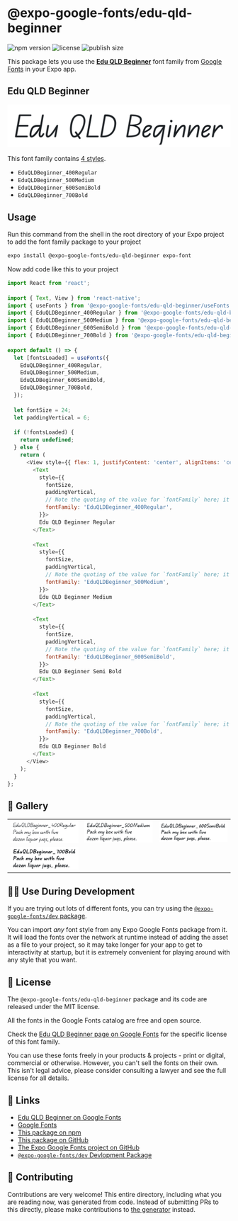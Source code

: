 # @expo-google-fonts/edu-qld-beginner

![npm version](https://flat.badgen.net/npm/v/@expo-google-fonts/edu-qld-beginner)
![license](https://flat.badgen.net/github/license/expo/google-fonts)
![publish size](https://flat.badgen.net/packagephobia/install/@expo-google-fonts/edu-qld-beginner)

This package lets you use the [**Edu QLD Beginner**](https://fonts.google.com/specimen/Edu+QLD+Beginner) font family from [Google Fonts](https://fonts.google.com/) in your Expo app.

## Edu QLD Beginner

![Edu QLD Beginner](./font-family.png)

This font family contains [4 styles](#-gallery).

- `EduQLDBeginner_400Regular`
- `EduQLDBeginner_500Medium`
- `EduQLDBeginner_600SemiBold`
- `EduQLDBeginner_700Bold`

## Usage

Run this command from the shell in the root directory of your Expo project to add the font family package to your project
```sh
expo install @expo-google-fonts/edu-qld-beginner expo-font
```

Now add code like this to your project
```js
import React from 'react';

import { Text, View } from 'react-native';
import { useFonts } from '@expo-google-fonts/edu-qld-beginner/useFonts';
import { EduQLDBeginner_400Regular } from '@expo-google-fonts/edu-qld-beginner/400Regular';
import { EduQLDBeginner_500Medium } from '@expo-google-fonts/edu-qld-beginner/500Medium';
import { EduQLDBeginner_600SemiBold } from '@expo-google-fonts/edu-qld-beginner/600SemiBold';
import { EduQLDBeginner_700Bold } from '@expo-google-fonts/edu-qld-beginner/700Bold';

export default () => {
  let [fontsLoaded] = useFonts({
    EduQLDBeginner_400Regular,
    EduQLDBeginner_500Medium,
    EduQLDBeginner_600SemiBold,
    EduQLDBeginner_700Bold,
  });

  let fontSize = 24;
  let paddingVertical = 6;

  if (!fontsLoaded) {
    return undefined;
  } else {
    return (
      <View style={{ flex: 1, justifyContent: 'center', alignItems: 'center' }}>
        <Text
          style={{
            fontSize,
            paddingVertical,
            // Note the quoting of the value for `fontFamily` here; it expects a string!
            fontFamily: 'EduQLDBeginner_400Regular',
          }}>
          Edu QLD Beginner Regular
        </Text>

        <Text
          style={{
            fontSize,
            paddingVertical,
            // Note the quoting of the value for `fontFamily` here; it expects a string!
            fontFamily: 'EduQLDBeginner_500Medium',
          }}>
          Edu QLD Beginner Medium
        </Text>

        <Text
          style={{
            fontSize,
            paddingVertical,
            // Note the quoting of the value for `fontFamily` here; it expects a string!
            fontFamily: 'EduQLDBeginner_600SemiBold',
          }}>
          Edu QLD Beginner Semi Bold
        </Text>

        <Text
          style={{
            fontSize,
            paddingVertical,
            // Note the quoting of the value for `fontFamily` here; it expects a string!
            fontFamily: 'EduQLDBeginner_700Bold',
          }}>
          Edu QLD Beginner Bold
        </Text>
      </View>
    );
  }
};

```

## 🔡 Gallery


||||
|-|-|-|
|![EduQLDBeginner_400Regular](./EduQLDBeginner_400Regular.ttf.png)|![EduQLDBeginner_500Medium](./EduQLDBeginner_500Medium.ttf.png)|![EduQLDBeginner_600SemiBold](./EduQLDBeginner_600SemiBold.ttf.png)||
|![EduQLDBeginner_700Bold](./EduQLDBeginner_700Bold.ttf.png)||||


## 👩‍💻 Use During Development

If you are trying out lots of different fonts, you can try using the [`@expo-google-fonts/dev` package](https://github.com/expo/google-fonts/tree/master/font-packages/dev#readme).

You can import *any* font style from any Expo Google Fonts package from it. It will load the fonts
over the network at runtime instead of adding the asset as a file to your project, so it may take longer
for your app to get to interactivity at startup, but it is extremely convenient
for playing around with any style that you want.

## 📖 License

The `@expo-google-fonts/edu-qld-beginner` package and its code are released under the MIT license.

All the fonts in the Google Fonts catalog are free and open source.

Check the [Edu QLD Beginner page on Google Fonts](https://fonts.google.com/specimen/Edu+QLD+Beginner) for the specific license of this font family.

You can use these fonts freely in your products & projects - print or digital, commercial or otherwise. However, you can't sell the fonts on their own. This isn't legal advice, please consider consulting a lawyer and see the full license for all details.

## 🔗 Links

- [Edu QLD Beginner on Google Fonts](https://fonts.google.com/specimen/Edu+QLD+Beginner)
- [Google Fonts](https://fonts.google.com/)
- [This package on npm](https://www.npmjs.com/package/@expo-google-fonts/edu-qld-beginner)
- [This package on GitHub](https://github.com/expo/google-fonts/tree/master/font-packages/edu-qld-beginner)
- [The Expo Google Fonts project on GitHub](https://github.com/expo/google-fonts)
- [`@expo-google-fonts/dev` Devlopment Package](https://github.com/expo/google-fonts/tree/master/font-packages/dev)

## 🤝 Contributing

Contributions are very welcome! This entire directory, including what you are reading now, was generated from code. Instead of submitting PRs to this directly, please make contributions to [the generator](https://github.com/expo/google-fonts/tree/master/packages/generator) instead.
